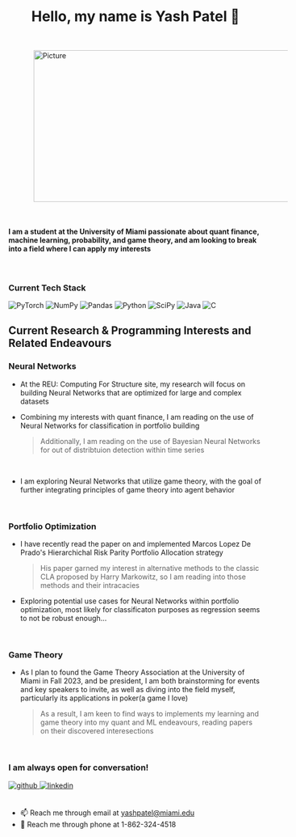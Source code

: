 <div align="center"> <h1 style="text-align: center;"> Hello, my name is Yash Patel 👋  </h1>  </div>



<img src="https://github-readme-stats.vercel.app/api?username=yyashhp&show_icons=true&include_all_commits=true" 
        alt="Picture" 
        width="1000" 
        height="300" 
        style="display: block; margin: 50 " />
 

<h4> I am a student at the University of Miami passionate about quant finance, machine learning, probability, and game theory, and am looking to break into a field where I can apply my interests
  </h4>
<br/>



<h3><p align="left">
Current Tech Stack 
</p> </h3>
<p align="center">

![PyTorch](https://img.shields.io/badge/PyTorch-%23EE4C2C.svg?style=for-the-badge&logo=PyTorch&logoColor=white) ![NumPy](https://img.shields.io/badge/numpy-%23013243.svg?style=for-the-badge&logo=numpy&logoColor=white) ![Pandas](https://img.shields.io/badge/pandas-%23150458.svg?style=for-the-badge&logo=pandas&logoColor=white) ![Python](https://img.shields.io/badge/python-3670A0?style=for-the-badge&logo=python&logoColor=ffdd54) ![SciPy](https://img.shields.io/badge/SciPy-%230C55A5.svg?style=for-the-badge&logo=scipy&logoColor=%white) ![Java](https://img.shields.io/badge/java-%23ED8B00.svg?style=for-the-badge&logo=openjdk&logoColor=white) ![C](https://img.shields.io/badge/c-%2300599C.svg?style=for-the-badge&logo=c&logoColor=white)

</p>
<h2> Current Research & Programming Interests and Related Endeavours
  </h2>
<h3> Neural Networks </h3>

* At the REU: Computing For Structure site, my research will focus on building Neural Networks that are optimized for large and complex datasets

* Combining my interests with quant finance, I am reading on the use of Neural Networks for classification in portfolio building
  >Additionally, I am reading on the use of Bayesian Neural Networks for out of distribtuion detection within time series

<br/>

* I am exploring Neural Networks that utilize game theory, with the goal of further integrating principles of game theory into agent behavior

<br/>
<h3> Portfolio Optimization </h3>


* I have recently read the paper on and implemented Marcos Lopez De Prado's Hierarchichal Risk Parity Portfolio Allocation strategy
  >His paper garned my interest in alternative methods to the classic CLA proposed by Harry Markowitz, so I am reading into those methods and their intracacies

* Exploring potential use cases for Neural Networks within portfolio optimization, most likely for classificaton purposes as regression seems to not be robust enough...

<br/> 
<h3> Game Theory </h3>

* As I plan to found the Game Theory Association at the University of Miami in Fall 2023, and be president, I am both brainstorming for events and key speakers to invite, as well as diving into the field myself, particularly its applications in poker(a game I love)
  >As a result, I am keen to find ways to implements my learning and game theory into my quant and ML endeavours, reading papers on their discovered interesections

<br/>

<h3> I am always open for conversation! </h3>

<div align="left">
<a href="https://github.com/yyashhp" target="_blank">
<img src=https://img.shields.io/badge/github-%2324292e.svg?&style=for-the-badge&logo=github&logoColor=white alt=github style="margin-bottom: 5px;" />
</a>
<a href="https://linkedin.com/in/yash---patel" target="_blank">
<img src=https://img.shields.io/badge/linkedin-%231E77B5.svg?&style=for-the-badge&logo=linkedin&logoColor=white alt=linkedin style="margin-bottom: 5px;" />
</a>  
</div>  
<br/>

* 📫 Reach me through email at yashpatel@miami.edu
* 📱 Reach me through phone at 1-862-324-4518









<!---
yyashhp/yyashhp is a ✨ special ✨ repository because its `README.md` (this file) appears on your GitHub profile.
You can click the Preview link to take a look at your changes.
--->
